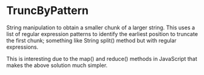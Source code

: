 # TruncByPattern
String manipulation to obtain a smaller chunk of a larger string.  This uses a list of regular expression patterns to identify the earliest position to truncate the first chunk; something like String split() method but with regular expressions.

This is interesting due to the map() and reduce() methods in JavaScript that makes the above solution much simpler.
